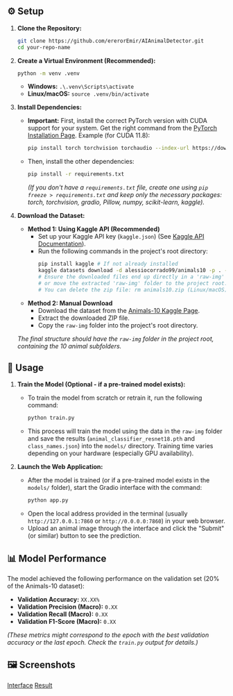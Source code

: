 
## ⚙️ Setup

1.  **Clone the Repository:**
    ```bash
    git clone https://github.com/ererorEmir/AIAnimalDetector.git
    cd your-repo-name
    ```

2.  **Create a Virtual Environment (Recommended):**
    ```bash
    python -m venv .venv
    ```
    *   **Windows:** `.\.venv\Scripts\activate`
    *   **Linux/macOS:** `source .venv/bin/activate`

3.  **Install Dependencies:**
    *   **Important:** First, install the correct PyTorch version with CUDA support for your system. Get the right command from the [PyTorch Installation Page](https://pytorch.org/get-started/locally/). Example (for CUDA 11.8):
        ```bash
        pip install torch torchvision torchaudio --index-url https://download.pytorch.org/whl/cu118
        ```
    *   Then, install the other dependencies:
        ```bash
        pip install -r requirements.txt
        ```
        *(If you don't have a `requirements.txt` file, create one using `pip freeze > requirements.txt` and keep only the necessary packages: torch, torchvision, gradio, Pillow, numpy, scikit-learn, kaggle).*

4.  **Download the Dataset:**
    *   **Method 1: Using Kaggle API (Recommended)**
        *   Set up your Kaggle API key (`kaggle.json`) (See [Kaggle API Documentation](https://github.com/Kaggle/kaggle-api#api-credentials)).
        *   Run the following commands in the project's root directory:
            ```bash
            pip install kaggle # If not already installed
            kaggle datasets download -d alessiocorrado99/animals10 -p . --unzip
            # Ensure the downloaded files end up directly in a 'raw-img' folder
            # or move the extracted 'raw-img' folder to the project root.
            # You can delete the zip file: rm animals10.zip (Linux/macOS) or del animals10.zip (Windows)
            ```
    *   **Method 2: Manual Download**
        *   Download the dataset from the [Animals-10 Kaggle Page](https://www.kaggle.com/datasets/alessiocorrado99/animals10).
        *   Extract the downloaded ZIP file.
        *   Copy the `raw-img` folder into the project's root directory.

    *The final structure should have the `raw-img` folder in the project root, containing the 10 animal subfolders.*

## 🚀 Usage

1.  **Train the Model (Optional - if a pre-trained model exists):**
    *   To train the model from scratch or retrain it, run the following command:
        ```bash
        python train.py
        ```
    *   This process will train the model using the data in the `raw-img` folder and save the results (`animal_classifier_resnet18.pth` and `class_names.json`) into the `models/` directory. Training time varies depending on your hardware (especially GPU availability).

2.  **Launch the Web Application:**
    *   After the model is trained (or if a pre-trained model exists in the `models/` folder), start the Gradio interface with the command:
        ```bash
        python app.py
        ```
    *   Open the local address provided in the terminal (usually `http://127.0.0.1:7860` or `http://0.0.0.0:7860`) in your web browser.
    *   Upload an animal image through the interface and click the "Submit" (or similar) button to see the prediction.

## 📊 Model Performance

The model achieved the following performance on the validation set (20% of the Animals-10 dataset):

*   **Validation Accuracy:** `XX.XX%` <!-- Enter the best accuracy value from the train.py output here -->
*   **Validation Precision (Macro):** `0.XX` <!-- Enter the value from the train.py output here -->
*   **Validation Recall (Macro):** `0.XX` <!-- Enter the value from the train.py output here -->
*   **Validation F1-Score (Macro):** `0.XX` <!-- Enter the value from the train.py output here -->

*(These metrics might correspond to the epoch with the best validation accuracy or the last epoch. Check the `train.py` output for details.)*

## 🖼️ Screenshots
[Interface](./screenshot.png) 
[Result](./result.png) 
